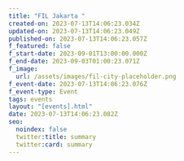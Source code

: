```yaml
---
title: "FIL Jakarta "
created-on: 2023-07-13T14:06:23.034Z
updated-on: 2023-07-13T14:06:23.049Z
published-on: 2023-07-13T14:06:23.057Z
f_featured: false
f_start-date: 2023-09-01T13:00:00.000Z
f_end-date: 2023-09-03T01:00:23.071Z
f_image:
  url: /assets/images/fil-city-placeholder.png
f_event-date: 2023-07-13T14:06:23.076Z
f_event-type: Event
tags: events
layout: "[events].html"
date: 2023-07-13T14:06:23.082Z
seo:
  noindex: false
  twitter:title: summary
  twitter:card: summary
---
```

